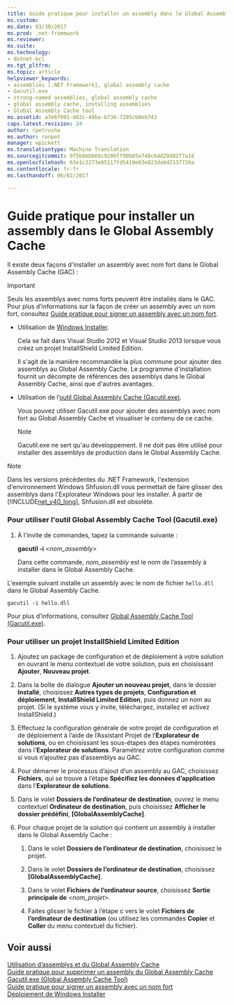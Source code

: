 ```yaml
---
title: Guide pratique pour installer un assembly dans le Global Assembly Cache | Microsoft Docs
ms.custom: 
ms.date: 03/30/2017
ms.prod: .net-framework
ms.reviewer: 
ms.suite: 
ms.technology:
- dotnet-bcl
ms.tgt_pltfrm: 
ms.topic: article
helpviewer_keywords:
- assemblies [.NET Framework], global assembly cache
- Gacutil.exe
- strong-named assemblies, global assembly cache
- global assembly cache, installing assemblies
- Global Assembly Cache tool
ms.assetid: a7e6f091-d02c-49ba-b736-7295cb0eb743
caps.latest.revision: 24
author: rpetrusha
ms.author: ronpet
manager: wpickett
ms.translationtype: Machine Translation
ms.sourcegitcommit: 9f5b8ebb69c9206ff90b05e748c64d29d82f7a16
ms.openlocfilehash: 63e1c2273e85117fd5419e63e823da6d2137726a
ms.contentlocale: fr-fr
ms.lasthandoff: 06/02/2017

---
```

# <a name="how-to-install-an-assembly-into-the-global-assembly-cache"></a>Guide pratique pour installer un assembly dans le Global Assembly Cache
Il existe deux façons d'installer un assembly avec nom fort dans le Global Assembly Cache (GAC) :  
  
> [!IMPORTANT]
>  Seuls les assemblys avec noms forts peuvent être installés dans le GAC. Pour plus d’informations sur la façon de créer un assembly avec un nom fort, consultez [Guide pratique pour signer un assembly avec un nom fort](../../../docs/framework/app-domains/how-to-sign-an-assembly-with-a-strong-name.md).  
  
-   Utilisation de [Windows Installer](http://msdn.microsoft.com/library/windows/desktop/cc185688.aspx).  
  
     Cela se fait dans Visual Studio 2012 et Visual Studio 2013 lorsque vous créez un projet InstallShield Limited Edition.  
  
     Il s'agit de la manière recommandée la plus commune pour ajouter des assemblys au Global Assembly Cache. Le programme d'installation fournit un décompte de références des assemblys dans le Global Assembly Cache, ainsi que d'autres avantages.  
  
-   Utilisation de l’[outil Global Assembly Cache (Gacutil.exe)](../../../docs/framework/tools/gacutil-exe-gac-tool.md).  
  
     Vous pouvez utiliser Gacutil.exe pour ajouter des assemblys avec nom fort au Global Assembly Cache et visualiser le contenu de ce cache.  
  
    > [!NOTE]
    >  Gacutil.exe ne sert qu'au développement. Il ne doit pas être utilisé pour installer des assemblys de production dans le Global Assembly Cache.  
  
> [!NOTE]
>  Dans les versions précédentes du .NET Framework, l'extension d'environnement Windows Shfusion.dll vous permettait de faire glisser des assemblys dans l'Explorateur Windows pour les installer. À partir de [!INCLUDE[net_v40_long](../../../includes/net-v40-long-md.md)], Shfusion.dll est obsolète.  
  
### <a name="to-use-the-global-assembly-cache-tool-gacutilexe"></a>Pour utiliser l'outil Global Assembly Cache Tool (Gacutil.exe)  
  
1.  À l'invite de commandes, tapez la commande suivante :  
  
     **gacutil -i** \<*nom_assembly*>  
  
     Dans cette commande, *nom_assembly* est le nom de l’assembly à installer dans le Global Assembly Cache.  
  
 L'exemple suivant installe un assembly avec le nom de fichier `hello.dll` dans le Global Assembly Cache.  
  
```  
gacutil -i hello.dll  
```  
  
 Pour plus d’informations, consultez [Global Assembly Cache Tool (Gacutil.exe)](../../../docs/framework/tools/gacutil-exe-gac-tool.md).  
  
### <a name="to-use-an-installshield-limited-edition-project"></a>Pour utiliser un projet InstallShield Limited Edition  
  
1.  Ajoutez un package de configuration et de déploiement à votre solution en ouvrant le menu contextuel de votre solution, puis en choisissant **Ajouter**, **Nouveau projet**.  
  
2.  Dans la boîte de dialogue **Ajouter un nouveau projet**, dans le dossier **Installé**, choisissez **Autres types de projets**,  **Configuration et déploiement**, **InstallShield Limited Edition**, puis donnez un nom au projet. (Si le système vous y invite, téléchargez, installez et activez InstallShield.)  
  
3.  Effectuez la configuration générale de votre projet de configuration et de déploiement à l’aide de l’Assistant Projet de l’**Explorateur de solutions**, ou en choisissant les sous-étapes des étapes numérotées dans l’**Explorateur de solutions**. Paramétrez votre configuration comme si vous n’ajoutiez pas d’assemblys au GAC.  
  
4.  Pour démarrer le processus d’ajout d’un assembly au GAC, choisissez **Fichiers**, qui se trouve à l’étape **Spécifiez les données d’application** dans l’**Explorateur de solutions**.  
  
5.  Dans le volet **Dossiers de l’ordinateur de destination**, ouvrez le menu contextuel **Ordinateur de destination**, puis choisissez **Afficher le dossier prédéfini**, **[GlobalAssemblyCache]**.  
  
6.  Pour chaque projet de la solution qui contient un assembly à installer dans le Global Assembly Cache :  
  
    1.  Dans le volet **Dossiers de l’ordinateur de destination**, choisissez le projet.  
  
    2.  Dans le volet **Dossiers de l’ordinateur de destination**, choisissez **[GlobalAssemblyCache]**.  
  
    3.  Dans le volet **Fichiers de l’ordinateur source**, choisissez **Sortie principale de** *<nom_projet>*.  
  
    4.  Faites glisser le fichier à l’étape c vers le volet **Fichiers de l’ordinateur de destination** (ou utilisez les commandes **Copier** et **Coller** du menu contextuel du fichier).  
  
## <a name="see-also"></a>Voir aussi  
 [Utilisation d’assemblys et du Global Assembly Cache](../../../docs/framework/app-domains/working-with-assemblies-and-the-gac.md)   
 [Guide pratique pour supprimer un assembly du Global Assembly Cache](../../../docs/framework/app-domains/how-to-remove-an-assembly-from-the-gac.md)   
 [Gacutil.exe (Global Assembly Cache Tool)](../../../docs/framework/tools/gacutil-exe-gac-tool.md)   
 [Guide pratique pour signer un assembly avec un nom fort](../../../docs/framework/app-domains/how-to-sign-an-assembly-with-a-strong-name.md)   
 [Déploiement de Windows Installer](http://msdn.microsoft.com/en-us/121be21b-b916-43e2-8f10-8b080516d2a0)
